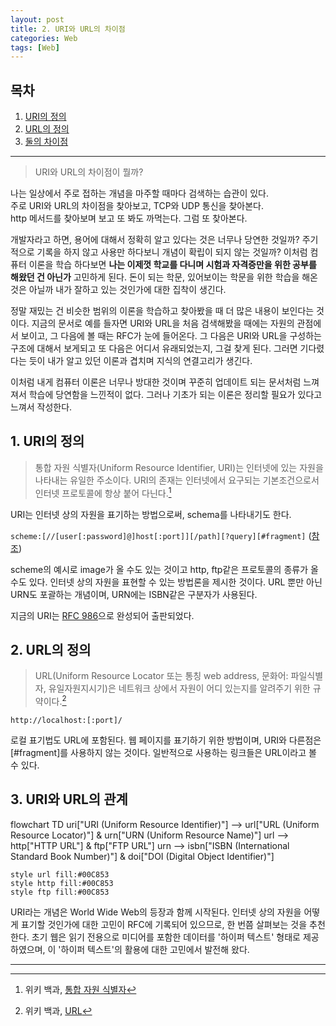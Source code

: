 ```yaml
---
layout: post
title: 2. URI와 URL의 차이점
categories: Web
tags: [Web]
---
```

## 목차

1. [URI의 정의](#1-uri의-정의)
2. [URL의 정의](#2-url의-정의)
3. [둘의 차이점](#3-uri와-url의-차이점)  

---


> URI와 URL의 차이점이 뭘까?  

나는 일상에서 주로 접하는 개념을 마주할 때마다 검색하는 습관이 있다.  
주로 URI와 URL의 차이점을 찾아보고, TCP와 UDP 통신을 찾아본다.  
http 메서드를 찾아보며 보고 또 봐도 까먹는다. 그럼 또 찾아본다.  

개발자라고 하면, 용어에 대해서 정확히 알고 있다는 것은 너무나 당연한 것일까? 주기적으로 기록을 하지 않고 사용만 하다보니 개념이 확립이 되지 않는 것일까?
이처럼 컴퓨터 이론을 학습 하다보면 **나는 이제껏 학교를 다니며 시험과 자격증만을 위한 공부를 해왔던 건 아닌가** 고민하게 된다. 돈이 되는 학문, 있어보이는 학문을 위한 학습을 해온 것은 아닐까 내가 잘하고 있는 것인가에 대한 집착이 생긴다.

정말 재밌는 건 비슷한 범위의 이론을 학습하고 찾아봤을 때 더 많은 내용이 보인다는 것이다. 지금의 문서로 예를 들자면 URI와 URL을 처음 검색해봤을 때에는 자원의 관점에서 보이고, 그 다음에 볼 때는 RFC가 눈에 들어온다. 그 다음은 URI와 URL을 구성하는 구조에 대해서 보게되고 또 다음은 어디서 유래되었는지, 그걸 찾게 된다. 그러면 기다렸다는 듯이 내가 알고 있던 이론과 겹치며 지식의 연결고리가 생긴다.

이처럼 내게 컴퓨터 이론은 너무나 방대한 것이며 꾸준히 업데이트 되는 문서처럼 느껴져서 학습에 당연함을 느낀적이 없다. 그러나 기초가 되는 이론은 정리할 필요가 있다고 느껴서 작성한다.

## 1. URI의 정의

> 통합 자원 식별자(Uniform Resource Identifier, URI)는 인터넷에 있는 자원을 나타내는 유일한 주소이다. URI의 존재는 인터넷에서 요구되는 기본조건으로서 인터넷 프로토콜에 항상 붙어 다닌다.[^1]

URI는 인터넷 상의 자원을 표기하는 방법으로써, schema를 나타내기도 한다.

`scheme:[//[user[:password]@]host[:port]][/path][?query][#fragment]` ([참조](https://developer.mozilla.org/ko/docs/Glossary/URI))

scheme의 예시로 image가 올 수도 있는 것이고 http, ftp같은 프로토콜의 종류가 올 수도 있다. 인터넷 상의 자원을 표현할 수 있는 방법론을 제시한 것이다. URL 뿐만 아닌 URN도 포괄하는 개념이며, URN에는 ISBN같은 구분자가 사용된다.

지금의 URI는 [RFC 986](https://datatracker.ietf.org/doc/html/rfc3986)으로 완성되어 출판되었다.

## 2. URL의 정의

> URL(Uniform Resource Locator 또는 통칭 web address, 문화어: 파일식별자, 유일자원지시기)은 네트워크 상에서 자원이 어디 있는지를 알려주기 위한 규약이다.[^2]

`http://localhost:[:port]/`

로컬 표기법도 URL에 포함된다. 웹 페이지를 표기하기 위한 방법이며, URI와 다른점은 [#fragment]를 사용하지 않는 것이다. 일반적으로 사용하는 링크들은 URL이라고 볼 수 있다.

## 3. URI와 URL의 관계
<div class="mermaid">
flowchart TD
    uri["URI (Uniform Resource Identifier)"] --> url["URL (Uniform Resource Locator)"] & urn["URN (Uniform Resource Name)"]
    url --> http["HTTP URL"] & ftp["FTP URL"]
    urn --> isbn["ISBN (International Standard Book Number)"] & doi["DOI (Digital Object Identifier)"]

    style url fill:#00C853
    style http fill:#00C853
    style ftp fill:#00C853
</div>
URI라는 개념은 World Wide Web의 등장과 함께 시작된다.  
인터넷 상의 자원을 어떻게 표기할 것인가에 대한 고민이 RFC에 기록되어 있으므로, 한 번쯤 살펴보는 것을 추천한다.  
초기 웹은 읽기 전용으로 미디어를 포함한 데이터를 '하이퍼 텍스트' 형태로 제공하였으며, 이 '하이퍼 텍스트'의 활용에 대한 고민에서 발전해 왔다.


---
[^1]: 위키 백과, [통합 자원 식별자](https://ko.wikipedia.org/wiki/%ED%86%B5%ED%95%A9_%EC%9E%90%EC%9B%90_%EC%8B%9D%EB%B3%84%EC%9E%90)
[^2]: 위키 백과, [URL](https://ko.wikipedia.org/wiki/URL)